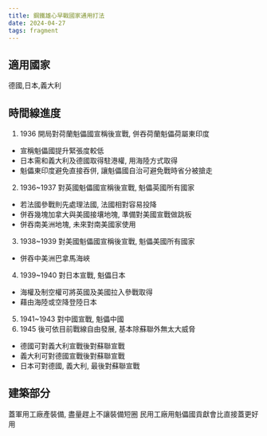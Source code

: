 ```yaml
---
title: 鋼鐵雄心早戰國家通用打法
date: 2024-04-27
tags: fragment
---
```


## 適用國家

德國,日本,義大利

## 時間線進度
1. 1936 開局對荷蘭魁儡國宣稱後宣戰, 併吞荷蘭魁儡荷屬東印度
  * 宣稱魁儡國提升緊張度較低
  * 日本需和義大利及德國取得駐港權, 用海陸方式取得
  * 魁儡東印度避免直接吞併, 讓魁儡國自治可避免戰時省分被搶走
2. 1936~1937 對英國魁儡國宣稱後宣戰, 魁儡英國所有國家
  * 若法國參戰則先處理法國, 法國相對容易投降
  * 併吞幾塊加拿大與美國接壤地塊, 準備對美國宣戰做跳板
  * 併吞南美洲地塊, 未來對南美國家使用
3. 1938~1939 對美國魁儡國宣稱後宣戰, 魁儡美國所有國家
  * 併吞中美洲巴拿馬海峽
4. 1939~1940 對日本宣戰, 魁儡日本
  * 海權及制空權可將英國及美國拉入參戰取得
  * 藉由海陸或空降登陸日本
5. 1941~1943 對中國宣戰, 魁儡中國
6. 1945 後可依目前戰線自由發展, 基本除蘇聯外無太大威脅
  * 德國可對義大利宣戰後對蘇聯宣戰
  * 義大利可對德國宣戰後對蘇聯宣戰
  * 日本可對德國, 義大利, 最後對蘇聯宣戰

## 建築部分

蓋軍用工廠產裝備, 盡量趕上不讓裝備短圈
民用工廠用魁儡國貢獻會比直接蓋更好用
